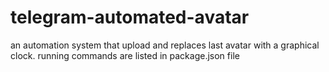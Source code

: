 # telegram-automated-avatar
an automation system that upload and replaces last avatar with a graphical clock.
running commands are listed in package.json file
